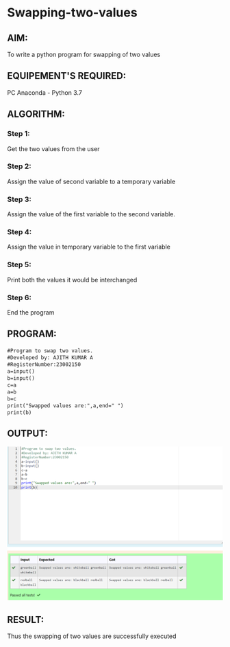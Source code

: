 # Swapping-two-values
## AIM:
To write a python program for swapping of two values
## EQUIPEMENT'S REQUIRED: 
PC
Anaconda - Python 3.7
## ALGORITHM: 
### Step 1:
Get the two values from the user
### Step 2: 
Assign the value of second variable to a temporary variable 
### Step 3: 
Assign the value of the first variable to the second variable.
### Step 4:  
Assign the value in temporary variable to the first variable
### Step 5: 
Print both the values it would be interchanged
### Step 6: 
End the program
## PROGRAM:
```
#Program to swap two values.
#Developed by: AJITH KUMAR A
#RegisterNumber:23002150
a=input()
b=input()
c=a
a=b
b=c
print("Swapped values are:",a,end=" ")
print(b)

```
## OUTPUT:
![output](/Swapoutput.png)


## RESULT:
Thus the swapping of two values are successfully executed



